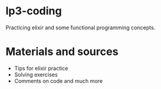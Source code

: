 # lp3-coding
<p>
  Practicing elixir and some functional programming concepts.
</p>

# Materials and sources

<ul>
  <li>Tips for elixir practice</li>
  <li>Solving exercises</li>
  <li>Comments on code and much more</li>
</ul>

